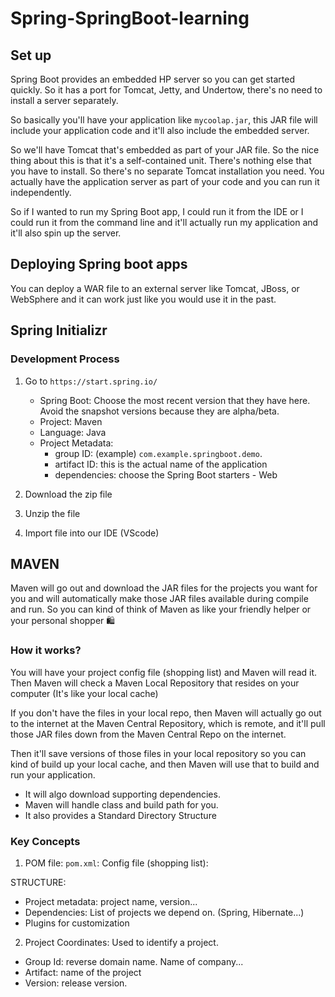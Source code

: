 # Spring-SpringBoot-learning

## Set up

Spring Boot provides an embedded HP server so you can get started quickly. So it has a port for Tomcat, Jetty, and Undertow, there's no need to install a server separately.

So basically you'll have your application like `mycoolap.jar`, this JAR file will include your application code and it'll also include the embedded server.

So we'll have Tomcat that's embedded as part of your JAR file. So the nice thing about this is that
it's a self-contained unit. There's nothing else that you have to install. So there's no separate Tomcat installation you need. You actually have the application server as part of your code and you can run it independently.


So if I wanted to run my Spring Boot app, I could run it from the IDE or I could run it from the command line and it'll actually run my application and it'll also spin up the server.

## Deploying Spring boot apps


You can deploy a WAR file to an external server like Tomcat, JBoss, or WebSphere and it can work just like you would use it in the past.


## Spring Initializr

### Development Process

1. Go to `https://start.spring.io/`
   - Spring Boot: Choose the most recent version that they have here. Avoid the snapshot versions because they are alpha/beta.
   - Project: Maven
   - Language: Java
   -  Project Metadata:
        -  group ID: (example) `com.example.springboot.demo`.
        - artifact ID:  this is the actual name of the application
        - dependencies: choose the Spring Boot starters
                - Web

2. Download the zip file
3. Unzip the file
4. Import file into our IDE (VScode)

## MAVEN
Maven will go out and download the JAR files for the  projects you want for you and will automatically make those JAR files available during compile and run. So you can kind of think of Maven as like your friendly helper or your personal shopper 🛍️

### How it works?

You will have your project config file (shopping list) and Maven will read it. Then Maven will check a Maven Local Repository that resides on your computer (It's like your local cache)

If you don't have the files in your local repo, then Maven will actually go out to the internet at the Maven Central Repository, which is remote, and it'll pull those JAR files down from the Maven Central Repo on the internet.

Then it'll save versions of those files in your local repository so you can kind of build up your local cache, and then Maven will use that to build and run your application.

- It will algo download supporting dependencies.
- Maven will handle class and build path for you.
- It also provides a Standard Directory Structure

### Key Concepts
1. POM file: `pom.xml`: Config file (shopping list):

STRUCTURE:
  - Project metadata: project name, version...
  - Dependencies: List of projects we depend on. (Spring, Hibernate...)
  - Plugins for customization

2. Project Coordinates: Used to identify a project.
  - Group Id:  reverse domain name. Name of company...
  - Artifact: name of the project
  - Version: release version.
